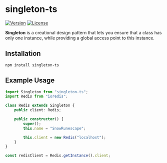 # singleton-ts

[![Version](https://img.shields.io/github/package-json/v/SnowRunescape/singleton-ts)](https://github.com/SnowRunescape/react-discord-widget/releases)
[![License](https://img.shields.io/badge/license-MIT-blue.svg)](https://github.com/SnowRunescape/singleton-ts/blob/main/LICENSE)

**Singleton** is a creational design pattern that lets you ensure that a class has only one instance, while providing a global access point to this instance.

## Installation

```
npm install singleton-ts
```

## Example Usage

```typescript
import Singleton from "singleton-ts";
import Redis from "ioredis";

class Redis extends Singleton {
    public client: Redis;

    public constructor() {
        super();
        this.name = "SnowRunescape";

        this.client = new Redis("localhost");
    }
}

const redisClient = Redis.getInstance().client;
```
